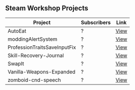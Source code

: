 ## Steam Workshop Projects

<!-- START:WORKSHOP -->

| Project | Subscribers | Link |
|---------|-------------|------|
| AutoEat | ? | [View](https://steamcommunity.com/sharedfiles/filedetails/?id=2365757229) |
| moddingAlertSystem | ? | [View](https://steamcommunity.com/sharedfiles/filedetails/?id=3077900375) |
| ProfessionTraitsSaveInputFix | ? | [View](https://steamcommunity.com/sharedfiles/filedetails/?id=2356478970) |
| Skill-Recovery-Journal | ? | [View](https://steamcommunity.com/sharedfiles/filedetails/?id=2503622437) |
| SwapIt | ? | [View](https://steamcommunity.com/sharedfiles/filedetails/?id=2366717227) |
| Vanilla-Weapons-Expanded | ? | [View](https://steamcommunity.com/sharedfiles/filedetails/?id=2357915214) |
| zomboid-cnd-speech | ? | [View](https://steamcommunity.com/sharedfiles/filedetails/?id=2398253681) |

<!-- END:WORKSHOP -->